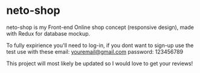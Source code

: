# neto-shop

neto-shop is my Front-end Online shop concept (responsive design), made with Redux for database mockup.

To fully expirience you'll need to log-in, if you dont want to sign-up use the test use with these
email: youremail@gmail.com
password: 123456789

This project will most likely be updated so I would love to get your reviews!
